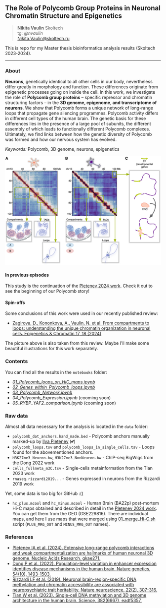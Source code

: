 
## The Role of Polycomb Group Proteins in Neuronal Chromatin Structure and Epigenetics

> **Nikita Vaulin** Skoltech</br>
> tg: *@nvaulin* </br>
> Nikita.Vaulin@skoltech.ru

This is repo for my Master thesis bioinformatics analysis results (Skoltech 2023-2024).

---

### About

**Neurons**, genetically identical to all other cells in our body, nevertheless differ greatly in morphology and function. These differences originate from epigenetic processes going on inside the cell. In this work, we investigate the role of **Polycomb group proteins** – specific repressor and chromatin structuring factors – in the **3D genome, epigenome, and transcriptome of neurons**. We show that Polycomb forms a unique network of long-range loops that propagate gene silencing programmes. Polycomb activity differs in different cell types of the human brain. The genetic basis for these differences lies in the presence of a large pool of subunits, the different assembly of which leads to functionally different Polycomb complexes. Ultimately, we find links between how the genetic diversity of Polycomb was formed and how our nervous system has evolved.

*Keywords:* Polycomb, 3D genome, neurons, epigenetics

![Graphical abstract](imgs/13072_2024_538_Fig2_HTML.png)

#### In previous episodes

This study is the continuation of the [Pletenev 2024 work](###References). Check it out to see the beginning of our Polycomb story!

#### Spin-offs

Some conclusions of this work were used in our recently published review:

+ [Zagirova, D., Kononkova, A., Vaulin, N. et al. From compartments to loops: understanding the unique chromatin organization in neuronal cells. Epigenetics & Chromatin 17, 18 (2024)](https://doi.org/10.1186/s13072-024-00538-6)

The picture above is also taken from this review. Maybe I'll make some beautiful illustrations for this work separately.

### Contents

You can find all the results in the `notebooks` folder:

- [*01_Polycomb_loops_on_HiC_maps.ipynb*](https://github.com/nvaulin/Polycomb_in_neurons_MSc/blob/main/notebooks/01_Polycomb_loops_on_HiC_maps.ipynb)
- [*02_Genes_within_Polycomb_loops.ipynb*](https://github.com/nvaulin/Polycomb_in_neurons_MSc/blob/main/notebooks/02_Genes_within_Polycomb_loops.ipynb)
- [*03_Polycomb_Network.ipynb*](https://github.com/nvaulin/Polycomb_in_neurons_MSc/blob/main/notebooks/03_Polycomb_Network.ipynb)
- *04_Polycomb_Expression.ipynb* (cooming soon)
- *05_RYBP_YAF2_comparison.ipynb* (cooming soon)

### Raw data

Almost all data necessary for the analysis is located in the `data` folder:

- `polycomb_dot_anchors.hand_made.bed` - Polycomb anchors manually marked-up by [Ilya Pletenev](https://github.com/i-pletenev) (💕)
- `polycomb_loops.tsv` and `polycomb_loops_in_single_cells.tsv` - Loops found for the abovementioned anchors.
- `H3K27me3_Neuron.bw`, `H3K27me3_NonNeuron.bw` - ChIP-seq BigWigs from the Dong 2022 work
- `cells_fullmeta_m3C.tsv` - Single-cells metainformation from the Tian 2023 work
- `rnaseq.rizzardi2019...` - Genes expressed in neurons from the Rizzardi 2019 work

Yet, some data is too big for GitHub :((

- `hc_plus.mcool` and `hc_minus.mcool` - Human Brain (BA22p) post-mortem Hi-C maps obtained and described in detail in the [Pletenev 2024 work](###References). You can get them from the GEO (GSE229816). There are individual maps, and here I use maps that were merged using [01_merge_Hi-C.sh](https://github.com/i-pletenev/NeuN_plus_minus_paper/blob/v1.0/code/01_merge_Hi-C.sh) script (`PLUS_MRG_OUT` and `MINUS_MRG_OUT` names).



### References

- [Pletenev IA et al. (2024). Extensive long-range polycomb interactions and weak compartmentalization are hallmarks of human neuronal 3D genome. Nucleic Acids Research, gkae271.](https://doi.org/10.1093/nar/gkae271)
- [Dong P et al. (2022). Population-level variation in enhancer expression identifies disease mechanisms in the human brain. Nature genetics, 54(10), 1493-1503.](https://doi.org/10.1038/s41588-022-01170-4)
- [Rizzardi LF et al. (2019). Neuronal brain-region-specific DNA methylation and chromatin accessibility are associated with neuropsychiatric trait heritability. Nature neuroscience, 22(2), 307-316.](https://doi.org/10.1038/s41593-018-0297-8)
- [Tian W et al. (2023). Single-cell DNA methylation and 3D genome architecture in the human brain. Science, 382(6667), eadf5357.](https://doi.org/10.1126/science.adf5357)